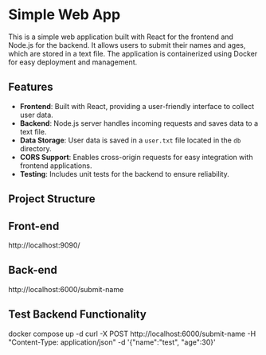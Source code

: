 # Simple Web App

This is a simple web application built with React for the frontend and Node.js for the backend. It allows users to submit their names and ages, which are stored in a text file. The application is containerized using Docker for easy deployment and management.

## Features

- **Frontend**: Built with React, providing a user-friendly interface to collect user data.
- **Backend**: Node.js server handles incoming requests and saves data to a text file.
- **Data Storage**: User data is saved in a `user.txt` file located in the `db` directory.
- **CORS Support**: Enables cross-origin requests for easy integration with frontend applications.
- **Testing**: Includes unit tests for the backend to ensure reliability.

## Project Structure

## Front-end
http://localhost:9090/

## Back-end
http://localhost:6000/submit-name

## Test Backend Functionality
docker compose up -d
curl -X POST http://localhost:6000/submit-name -H "Content-Type: application/json" -d '{"name":"test", "age":30}'


